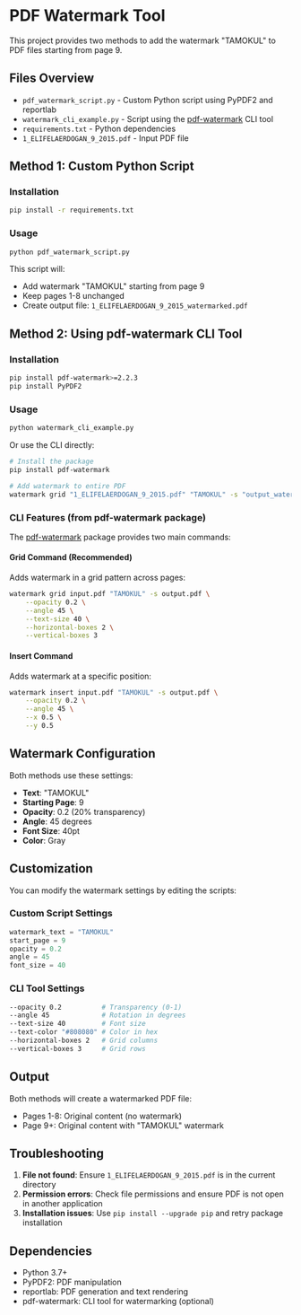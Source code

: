# PDF Watermark Tool

This project provides two methods to add the watermark "TAMOKUL" to PDF files starting from page 9.

## Files Overview

- `pdf_watermark_script.py` - Custom Python script using PyPDF2 and reportlab
- `watermark_cli_example.py` - Script using the [pdf-watermark](https://pypi.org/project/pdf-watermark/) CLI tool
- `requirements.txt` - Python dependencies
- `1_ELIFELAERDOGAN_9_2015.pdf` - Input PDF file

## Method 1: Custom Python Script

### Installation
```bash
pip install -r requirements.txt
```

### Usage
```bash
python pdf_watermark_script.py
```

This script will:
- Add watermark "TAMOKUL" starting from page 9
- Keep pages 1-8 unchanged
- Create output file: `1_ELIFELAERDOGAN_9_2015_watermarked.pdf`

## Method 2: Using pdf-watermark CLI Tool

### Installation
```bash
pip install pdf-watermark>=2.2.3
pip install PyPDF2
```

### Usage
```bash
python watermark_cli_example.py
```

Or use the CLI directly:
```bash
# Install the package
pip install pdf-watermark

# Add watermark to entire PDF
watermark grid "1_ELIFELAERDOGAN_9_2015.pdf" "TAMOKUL" -s "output_watermarked.pdf" --opacity 0.2 --angle 45
```

### CLI Features (from pdf-watermark package)

The [pdf-watermark](https://pypi.org/project/pdf-watermark/) package provides two main commands:

#### Grid Command (Recommended)
Adds watermark in a grid pattern across pages:
```bash
watermark grid input.pdf "TAMOKUL" -s output.pdf \
    --opacity 0.2 \
    --angle 45 \
    --text-size 40 \
    --horizontal-boxes 2 \
    --vertical-boxes 3
```

#### Insert Command
Adds watermark at a specific position:
```bash
watermark insert input.pdf "TAMOKUL" -s output.pdf \
    --opacity 0.2 \
    --angle 45 \
    --x 0.5 \
    --y 0.5
```

## Watermark Configuration

Both methods use these settings:
- **Text**: "TAMOKUL"
- **Starting Page**: 9
- **Opacity**: 0.2 (20% transparency)
- **Angle**: 45 degrees
- **Font Size**: 40pt
- **Color**: Gray

## Customization

You can modify the watermark settings by editing the scripts:

### Custom Script Settings
```python
watermark_text = "TAMOKUL"
start_page = 9
opacity = 0.2
angle = 45
font_size = 40
```

### CLI Tool Settings
```bash
--opacity 0.2          # Transparency (0-1)
--angle 45             # Rotation in degrees
--text-size 40         # Font size
--text-color "#808080" # Color in hex
--horizontal-boxes 2   # Grid columns
--vertical-boxes 3     # Grid rows
```

## Output

Both methods will create a watermarked PDF file:
- Pages 1-8: Original content (no watermark)
- Page 9+: Original content with "TAMOKUL" watermark

## Troubleshooting

1. **File not found**: Ensure `1_ELIFELAERDOGAN_9_2015.pdf` is in the current directory
2. **Permission errors**: Check file permissions and ensure PDF is not open in another application
3. **Installation issues**: Use `pip install --upgrade pip` and retry package installation

## Dependencies

- Python 3.7+
- PyPDF2: PDF manipulation
- reportlab: PDF generation and text rendering
- pdf-watermark: CLI tool for watermarking (optional)
